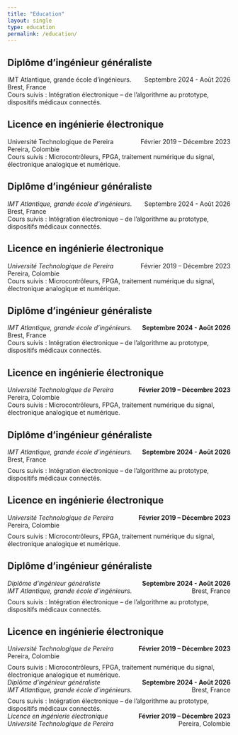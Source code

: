 ```yaml
---
title: "Education"
layout: single
type: education
permalink: /education/
---
```


<div>
  <h2>Diplôme d’ingénieur généraliste</h2>
  <div style="display: flex; justify-content: space-between;">
    <div>IMT Atlantique, grande école d’ingénieurs.</div>
    <div>Septembre 2024 - Août 2026</div>
  </div>
  <div>Brest, France</div>
  <div>Cours suivis : Intégration électronique – de l’algorithme au prototype, dispositifs médicaux connectés.</div>

  <h2>Licence en ingénierie électronique</h2>
  <div style="display: flex; justify-content: space-between;">
    <div>Université Technologique de Pereira</div>
    <div>Février 2019 – Décembre 2023</div>
  </div>
  <div>Pereira, Colombie</div>
  <div>Cours suivis : Microcontrôleurs, FPGA, traitement numérique du signal, électronique analogique et numérique.</div>
</div>


<div>
  <h2>Diplôme d’ingénieur généraliste</h2>
  <div style="display: flex; justify-content: space-between;">
    <div style="font-style: italic;">IMT Atlantique, grande école d’ingénieurs.</div>
    <div>Septembre 2024 - Août 2026</div>
  </div>
  <div>Brest, France</div>
  <div>Cours suivis : Intégration électronique – de l’algorithme au prototype, dispositifs médicaux connectés.</div>

  <h2>Licence en ingénierie électronique</h2>
  <div style="display: flex; justify-content: space-between;">
    <div style="font-style: italic;">Université Technologique de Pereira</div>
    <div>Février 2019 – Décembre 2023</div>
  </div>
  <div>Pereira, Colombie</div>
  <div>Cours suivis : Microcontrôleurs, FPGA, traitement numérique du signal, électronique analogique et numérique.</div>
</div>

<div>
  <h2>Diplôme d’ingénieur généraliste</h2>
  <div style="display: flex; justify-content: space-between;">
    <div style="font-style: italic;">IMT Atlantique, grande école d’ingénieurs.</div>
    <div style="font-weight: bold;">Septembre 2024 - Août 2026</div>
  </div>
  <div>Brest, France</div>
  <div>Cours suivis : Intégration électronique – de l’algorithme au prototype, dispositifs médicaux connectés.</div>

  <h2>Licence en ingénierie électronique</h2>
  <div style="display: flex; justify-content: space-between;">
    <div style="font-style: italic;">Université Technologique de Pereira</div>
    <div style="font-weight: bold;">Février 2019 – Décembre 2023</div>
  </div>
  <div>Pereira, Colombie</div>
  <div>Cours suivis : Microcontrôleurs, FPGA, traitement numérique du signal, électronique analogique et numérique.</div>
</div>

<div>
  <h2>Diplôme d’ingénieur généraliste</h2>
  <div style="display: flex; justify-content: space-between;">
    <div style="font-style: italic;">IMT Atlantique, grande école d’ingénieurs.</div>
    <div style="font-weight: bold;">Septembre 2024 - Août 2026</div>
  </div>
  <div>Brest, France</div>
  <div style="margin-top: 8px;">Cours suivis : Intégration électronique – de l’algorithme au prototype, dispositifs médicaux connectés.</div>

  <h2>Licence en ingénierie électronique</h2>
  <div style="display: flex; justify-content: space-between;">
    <div style="font-style: italic;">Université Technologique de Pereira</div>
    <div style="font-weight: bold;">Février 2019 – Décembre 2023</div>
  </div>
  <div>Pereira, Colombie</div>
  <div style="margin-top: 8px;">Cours suivis : Microcontrôleurs, FPGA, traitement numérique du signal, électronique analogique et numérique.</div>
</div>


<div>
  <h2>Diplôme d’ingénieur généraliste</h2>
  <div style="display: flex; justify-content: space-between;">
    <div style="font-style: italic;">Diplôme d’ingénieur généraliste</div>
    <div style="font-weight: bold;">Septembre 2024 - Août 2026</div>
  </div>
  <div style="display: flex; justify-content: space-between;">
    <div style="font-style: italic;">IMT Atlantique, grande école d’ingénieurs.</div>
    <div>Brest, France</div>
  </div>
  <div style="margin-top: 8px;">Cours suivis : Intégration électronique – de l’algorithme au prototype, dispositifs médicaux connectés.</div>

  <h2>Licence en ingénierie électronique</h2>
  <div style="display: flex; justify-content: space-between;">
    <div style="font-style: italic;">Université Technologique de Pereira</div>
    <div style="font-weight: bold;">Février 2019 – Décembre 2023</div>
  </div>
  <div>Pereira, Colombie</div>
  <div style="margin-top: 8px;">Cours suivis : Microcontrôleurs, FPGA, traitement numérique du signal, électronique analogique et numérique.</div>
</div>

<div>
   
  <div style="display: flex; justify-content: space-between;">
    <div style="font-style: italic;">Diplôme d’ingénieur généraliste</div>
    <div style="font-weight: bold;">Septembre 2024 - Août 2026</div>
  </div>
  <div style="display: flex; justify-content: space-between;">
    <div style="font-style: italic;">IMT Atlantique, grande école d’ingénieurs.</div>
    <div>Brest, France</div>
  </div>
  <div style="margin-top: 8px;">Cours suivis : Intégration électronique – de l’algorithme au prototype, dispositifs médicaux connectés.</div>

  <div style="display: flex; justify-content: space-between;">
    <div style="font-style: italic;">Licence en ingénierie électronique</div>
    <div style="font-weight: bold;">Février 2019 – Décembre 2023</div>
  </div>
  <div style="display: flex; justify-content: space-between;">
    <div style="font-style: italic;">Université Technologique de Pereira</div>
    <div>Pereira, Colombie</div>
  </div>
